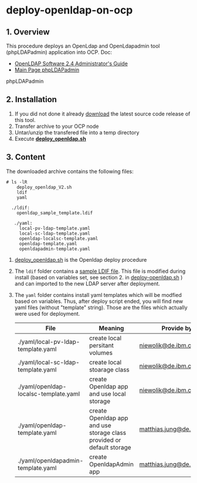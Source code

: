 # deploy-openldap-on-ocp


## 1. Overview

This procedure deploys an OpenLdap and OpenLdapadmin tool (phpLDAPadmin) application into OCP.
Doc: 
- [OpenLDAP Software 2.4 Administrator's Guide](https://www.openldap.org/doc/admin24/guide.html)
- [Main Page phpLDAPadmin](http://phpldapadmin.sourceforge.net/wiki/index.php/Main_Page)

phpLDAPadmin

## 2. Installation

1. If you did not done it already [download](https://github.ibm.com/NIEWOLIK/deploy-openldap-on-ocp/releases/) the latest source code release of this tool.
1. Transfer archive to your OCP node
1. Untar/unzip the transfered file into a temp directory
1. Execute  [**deploy_openldap.sh**](https://github.ibm.com/NIEWOLIK/deploy-openldap-on-ocp/blob/master/openldap/deploy_openldap.sh)

## 3. Content

The downloaded archive contains the following files:

```
# ls -lR
    deploy_openldap_V2.sh
    ldif
    yaml
    
  ./ldif:
    openldap_sample_template.ldif
         
   ./yaml:
     local-pv-ldap-template.yaml
     local-sc-ldap-template.yaml
     openldap-localsc-template.yaml
     openldap-template.yaml
     openldapadmin-template.yaml
```
                                          
1.  [deploy_openldap.sh](https://github.ibm.com/NIEWOLIK/deploy-openldap-on-ocp/blob/master/openldap/deploy_openldap.sh) is the Openldap deploy procedure
1. The `ldif` folder contains a [sample LDIF file](https://github.ibm.com/niewolik/deploy-openldap-on-ocp/wiki/sample-ldif). This file is modified during install (based on variables set, see section 2. in [deploy-openldap.sh](https://github.ibm.com/NIEWOLIK/deploy-openldap-on-ocp/wiki/deploy-openldap.sh) ) and can imported to the new LDAP server after deployment.
     
 1. The `yaml` folder contains install yaml templates which will be modfied based on variables. Thus, after deploy script ended, you will find new yaml files (without "template" string). Those are the files which actually were used for deployment.

    | File | Meaning | Provide by |
    | -------- | ----------- |----------|
    |./yaml/local-pv-ldap-template.yaml | create local persitant volumes | niewolik@de.ibm.com |
    |./yaml/local-sc-ldap-template.yaml | create local stoarage class | niewolik@de.ibm.com |
    |./yaml/openldap-localsc-template.yaml  | create Openldap app and use local storage | niewolik@de.ibm.com |
    |./yaml/openldap-template.yaml  | create Openldap app and use storage class provided or default storage | matthias.jung@de.ibm.com |
    |./yaml/openldapadmin-template.yaml  | create OpenldapAdmin app | matthias.jung@de.ibm.com |
